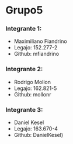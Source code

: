# Grupo5

### Integrante 1:
* Maximiliano Fiandrino
* Legajo: 152.277-2
* Github: mfiandrino

### Integrante 2:
* Rodrigo Mollon
* Legajo: 162.821-5
* Github: mollonr

### Integrante 3:
* Daniel Kesel
* Legajo: 163.670-4
* Github: DanielKesel)
